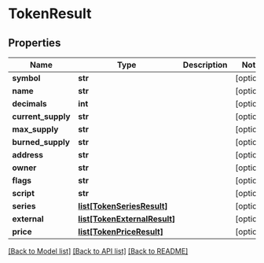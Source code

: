 # TokenResult

## Properties
Name | Type | Description | Notes
------------ | ------------- | ------------- | -------------
**symbol** | **str** |  | [optional] 
**name** | **str** |  | [optional] 
**decimals** | **int** |  | [optional] 
**current_supply** | **str** |  | [optional] 
**max_supply** | **str** |  | [optional] 
**burned_supply** | **str** |  | [optional] 
**address** | **str** |  | [optional] 
**owner** | **str** |  | [optional] 
**flags** | **str** |  | [optional] 
**script** | **str** |  | [optional] 
**series** | [**list[TokenSeriesResult]**](TokenSeriesResult.md) |  | [optional] 
**external** | [**list[TokenExternalResult]**](TokenExternalResult.md) |  | [optional] 
**price** | [**list[TokenPriceResult]**](TokenPriceResult.md) |  | [optional] 

[[Back to Model list]](../README.md#documentation-for-models) [[Back to API list]](../README.md#documentation-for-api-endpoints) [[Back to README]](../README.md)

